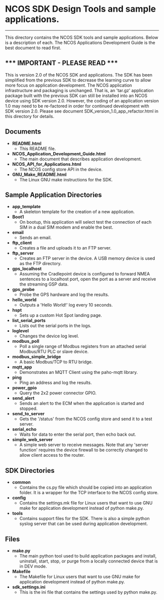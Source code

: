 # NCOS SDK Design Tools and sample applications.
----------
This directory contains the NCOS SDK tools and sample applications. Below is a description of each. The NCOS Applications Development Guide is the best document to read first.

## *** IMPORTANT - PLEASE READ ***

This is version 2.0 of the NCOS SDK and applications. The SDK has been simplified from the previous SDK to decrease the learning curve to allow more focus on application development. The NCOS application infrastructure and packaging is unchanged. That is, an 'tar.gz' application package built with the previous SDK can still be installed into an NCOS device using SDK version 2.0. However, the coding of an application version 1.0 may need to be re-factored in order for continued development with SDK version 2.0. Please see document SDK\_version\_1.0\_app_refactor.html in this directory for details.

## Documents 

- **README.html**
    - This README file.
- **NCOS\_Application\_Development_Guide.html**
    - The main document that describes application development.
- **NCOS\_API\_for_Applications.html**
    - The NCOS config store API in the device.
- **GNU\_Make_README.html**
    - The Linux GNU make instructions for the SDK.

## Sample Application Directories 

- **app_template**
    - A skeleton template for the creation of a new application.
- **Boot1**
    - On bootup, this application will select test the connection of each SIM in a dual SIM modem and enable the best.
- **email**
    - Sends an email.
- **ftp_client**
    - Creates a file and uploads it to an FTP server.
- **ftp_server**
    - Creates an FTP server in the device. A USB memory device is used as the FTP directory.
- **gps_localhost**
    - Assuming the Cradlepoint device is configured to forward NMEA sentences to a localhost port, open the port as a server and receive the streaming GSP data.
- **gps_probe**
    - Probe the GPS hardware and log the results.
- **hello_world**
    - Outputs a 'Hello World!' log every 10 seconds. 
- **hspt**
    - Sets up a custom Hot Spot landing page.
- **list\_serial_ports**
    - Lists out the serial ports in the logs.
- **loglevel**
    - Changes the device log level.
- **modbus_poll**
    - Poll a single range of Modbus registers from an attached serial Modbus/RTU PLC or slave device.
- **modbus\_simple_bridge**
    - A basic Modbus/TCP to RTU bridge.
- **mqtt_app**
    - Demonstrates an MQTT Client using the paho-mqtt library.
- **ping**
    - Ping an address and log the results.
- **power_gpio**
    - Query the 2x2 power connector GPIO.
- **send_alert**
    - Sends an alert to the ECM when the application is started and stopped.
- **send\_to_server**
    - Gets the '/status' from the NCOS config store and send it to a test server.
- **serial_echo**
    - Waits for data to enter the serial port, then echo back out.
- **simple\_web_server**
    - A simple web server to receive messages. Note that any 'server function' requires the device firewall to be correctly changed to allow client access to the router.




## SDK Directories 

- **common**
    - Contains the cs.py file which should be copied into an application folder. It is a wrapper for the TCP interface to the NCOS config store.
- **config**
    - Contains the settings.mk file for Linux users that want to use GNU make for application development instead of python make.py.
- **tools**
    - Contains support files for the SDK. There is also a simple python syslog server that can be used during application development.

## Files 

- **make.py**
    - The main python tool used to build application packages and install, uninstall, start, stop, or purge from a locally connected device that is in DEV mode.
- **Makefile**
    - The Makefile for Linux users that want to use GNU make for application development instead of python make.py.
- **sdk_settings.ini**
    - This is the ini file that contains the settings used by python make.py.




